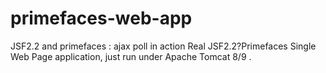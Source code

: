 # primefaces-web-app
JSF2.2  and primefaces : ajax poll in action
Real JSF2.2?Primefaces Single Web Page application, just run under Apache Tomcat 8/9 .
